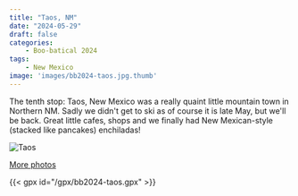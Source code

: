 ```yaml
---
title: "Taos, NM"
date: "2024-05-29"
draft: false
categories: 
    - Boo-batical 2024
tags:
    - New Mexico
image: 'images/bb2024-taos.jpg.thumb'
---
```


The tenth stop: Taos, New Mexico was a really quaint little mountain town in Northern NM. Sadly we didn't get to ski as of course it is late May, but we'll be back. Great little cafes, shops and we finally had New Mexican-style (stacked like pancakes) enchiladas! 

![Taos](/images/bb2024-taos.jpg)

[More photos](https://photos.app.goo.gl/hMAjF14j12oxVgcn6)

{{< gpx id="/gpx/bb2024-taos.gpx" >}}
